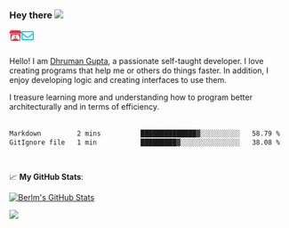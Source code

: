 ### Hey there <img src="https://media.giphy.com/media/hvRJCLFzcasrR4ia7z/giphy.gif" width="25px">

<a href="https://itch.io/profile/berlm">
  <img align="left" alt="Berlm's Itch" width="22px" src="/assets/itch-io.svg" />
</a>
<a href="mailto:me@berlm.me">
  <img align="left" alt="Email Berlm" width="22px" src="/assets/envelope.svg" />
</a>

<br />  
<br />  
  
Hello! I am [Dhruman Gupta](https://berlm.me/), a passionate self-taught developer. I love creating programs that help me or others do things faster. In addition, I enjoy developing logic and creating interfaces to use them.  

I treasure learning more and understanding how to program better architecturally and in terms of efficiency.  
<br />

<!--START_SECTION:waka-->
```text
Markdown         2 mins          ██████████████▓░░░░░░░░░░   58.79 % 
GitIgnore file   1 min           █████████▓░░░░░░░░░░░░░░░   38.08 % 
```
<!--END_SECTION:waka-->
<br />  
  
📈 **My GitHub Stats**:  
  
[![Berlm's GitHub Stats](https://github-readme-stats.vercel.app/api?username=dhrumangupta&theme=gotham&show_icons=true&count_private=true)](https://berlm.me)  
  
<img src="https://github-readme-streak-stats.herokuapp.com/?user=DhrumanGupta&theme=dark">  
